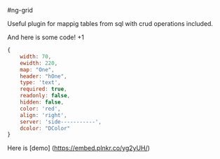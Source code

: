 #ng-grid

Useful plugin for mappig tables from sql with crud operations included.



And here is some code! +1
```javascript
{
    width: 70,
    ewidth: 220,
    map: "One",
    header: "hOne",
    type: 'text',
    required: true,
    readonly: false,
    hidden: false,
    color: 'red',
    align: 'right',
    server: 'side-----------',
    dcolor: "DColor"
}
```

Here is [demo] (https://embed.plnkr.co/yg2yUH/)
